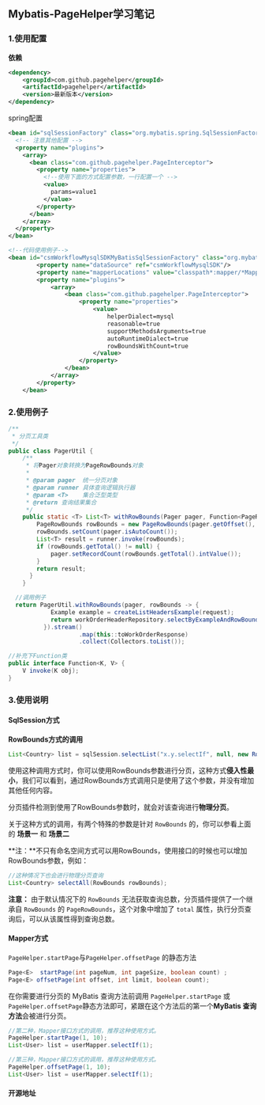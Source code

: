 ##  Mybatis-PageHelper学习笔记

###  1.使用配置

**依赖**

```xml
<dependency>
    <groupId>com.github.pagehelper</groupId>
    <artifactId>pagehelper</artifactId>
    <version>最新版本</version>
</dependency>
```

spring配置

```xml
<bean id="sqlSessionFactory" class="org.mybatis.spring.SqlSessionFactoryBean">
  <!-- 注意其他配置 -->
  <property name="plugins">
    <array>
      <bean class="com.github.pagehelper.PageInterceptor">
        <property name="properties">
          <!--使用下面的方式配置参数，一行配置一个 -->
          <value>
            params=value1
          </value>
        </property>
      </bean>
    </array>
  </property>
</bean>

<!--代码使用例子-->
<bean id="csmWorkflowMysqlSDKMyBatisSqlSessionFactory" class="org.mybatis.spring.SqlSessionFactoryBean">
        <property name="dataSource" ref="csmWorkflowMysqlSDK"/>
        <property name="mapperLocations" value="classpath*:mapper/*Mapper.xml"/>
        <property name="plugins">
            <array>
                <bean class="com.github.pagehelper.PageInterceptor">
                    <property name="properties">
                        <value>
                            helperDialect=mysql
                            reasonable=true
                            supportMethodsArguments=true
                            autoRuntimeDialect=true
                            rowBoundsWithCount=true
                        </value>
                    </property>
                </bean>
            </array>
        </property>
    </bean>
```



### 2.使用例子

```java
/**
 * 分页工具类
 */
public class PagerUtil {
    /**
     * 将Pager对象转换为PageRowBounds对象
     *
     * @param pager  统一分页对象
     * @param runner 具体查询逻辑执行器
     * @param <T>    集合泛型类型
     * @return 查询结果集合
     */
    public static <T> List<T> withRowBounds(Pager pager, Function<PageRowBounds, List<T>> runner) {
        PageRowBounds rowBounds = new PageRowBounds(pager.getOffset(), pager.getPageSize());
        rowBounds.setCount(pager.isAutoCount());
        List<T> result = runner.invoke(rowBounds);
        if (rowBounds.getTotal() != null) {
            pager.setRecordCount(rowBounds.getTotal().intValue());
        }
        return result;
      }
    }

  //调用例子
  return PagerUtil.withRowBounds(pager, rowBounds -> {
            Example example = createListHeadersExample(request);
            return workOrderHeaderRepository.selectByExampleAndRowBounds(example, rowBounds);
          }).stream()
                    .map(this::toWorkOrderResponse)
                    .collect(Collectors.toList());

//补充下Function类
public interface Function<K, V> {
    V invoke(K obj);
}
```



### 3.使用说明

#### SqlSession方式

**RowBounds方式的调用**

```java
List<Country> list = sqlSession.selectList("x.y.selectIf", null, new RowBounds(1, 10));
```

使用这种调用方式时，你可以使用RowBounds参数进行分页，这种方式**侵入性最小**，我们可以看到，通过RowBounds方式调用只是使用了这个参数，并没有增加其他任何内容。

分页插件检测到使用了RowBounds参数时，就会对该查询进行**物理分页**。

关于这种方式的调用，有两个特殊的参数是针对 `RowBounds` 的，你可以参看上面的 **场景一** 和 **场景二**

**注：**不只有命名空间方式可以用RowBounds，使用接口的时候也可以增加RowBounds参数，例如：

```java
//这种情况下也会进行物理分页查询
List<Country> selectAll(RowBounds rowBounds);  
```

**注意：** 由于默认情况下的 `RowBounds` 无法获取查询总数，分页插件提供了一个继承自 `RowBounds` 的 `PageRowBounds`，这个对象中增加了 `total` 属性，执行分页查询后，可以从该属性得到查询总数。

#### Mapper方式

`PageHelper.startPage`与`PageHelper.offsetPage` 的静态方法

```java
Page<E>  startPage(int pageNum, int pageSize, boolean count) ;
Page<E> offsetPage(int offset, int limit, boolean count);
```

在你需要进行分页的 MyBatis 查询方法前调用 `PageHelper.startPage` 或`PageHelper.offsetPage`静态方法即可，紧跟在这个方法后的第一个**MyBatis 查询方法**会被进行分页。

```java
//第二种，Mapper接口方式的调用，推荐这种使用方式。
PageHelper.startPage(1, 10);
List<User> list = userMapper.selectIf(1);

//第三种，Mapper接口方式的调用，推荐这种使用方式。
PageHelper.offsetPage(1, 10);
List<User> list = userMapper.selectIf(1);
```



#### 开源地址

[github地址]: https://github.com/pagehelper/Mybatis-PageHelper/blob/master/wikis/zh/HowToUse.md
[集成地址]: https://github.com/abel533/Mybatis-Spring

